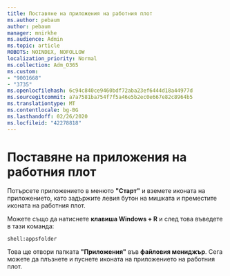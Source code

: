 ```yaml
---
title: Поставяне на приложения на работния плот
ms.author: pebaum
author: pebaum
manager: mnirkhe
ms.audience: Admin
ms.topic: article
ROBOTS: NOINDEX, NOFOLLOW
localization_priority: Normal
ms.collection: Adm_O365
ms.custom:
- "9001668"
- "3735"
ms.openlocfilehash: 6c94c840ce9460bdf72aba23ef6444d18a44977d
ms.sourcegitcommit: a7a7581ba754f7f5a46e5b2ec0e667e82c8964b5
ms.translationtype: MT
ms.contentlocale: bg-BG
ms.lasthandoff: 02/26/2020
ms.locfileid: "42278818"
---
```

# <a name="put-apps-on-the-desktop"></a>Поставяне на приложения на работния плот

Потърсете приложението в менюто **"Старт"** и вземете иконата на приложението, като задържите левия бутон на мишката и преместите иконата на работния плот.

Можете също да натиснете **клавиша Windows + R** и след това въведете в тази команда:

`shell:appsfolder`

Това ще отвори папката **"Приложения"** във **файловия мениджър**. Сега можете да плъзнете и пуснете иконата на приложението на работния плот.
